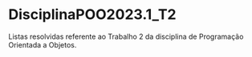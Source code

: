# DisciplinaPOO2023.1_T2
Listas resolvidas referente ao Trabalho 2 da disciplina de Programação Orientada a Objetos.
